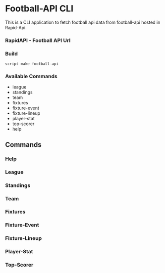 # Football-API CLI

This is a CLI application to fetch football api data from football-api hosted in Rapid-Api.

### RapidAPI - Football API Url

### Build

`script make football-api `

### Available Commands

- league
- standings
- team
- fixtures
- fixture-event
- fixture-lineup
- player-stat
- top-scorer
- help

## Commands

### Help

### League

### Standings

### Team

### Fixtures

### Fixture-Event

### Fixture-Lineup

### Player-Stat

### Top-Scorer

